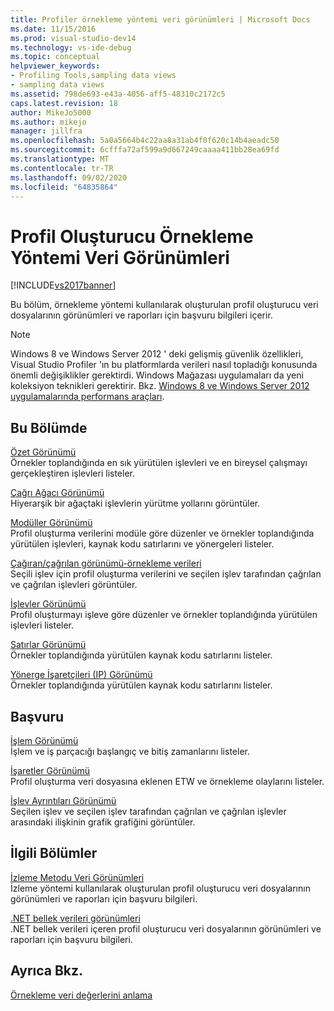 ```yaml
---
title: Profiler örnekleme yöntemi veri görünümleri | Microsoft Docs
ms.date: 11/15/2016
ms.prod: visual-studio-dev14
ms.technology: vs-ide-debug
ms.topic: conceptual
helpviewer_keywords:
- Profiling Tools,sampling data views
- sampling data views
ms.assetid: 798de693-e43a-4056-aff5-48310c2172c5
caps.latest.revision: 18
author: MikeJo5000
ms.author: mikejo
manager: jillfra
ms.openlocfilehash: 5a0a5664b4c22aa8a31ab4f0f620c14b4aeadc50
ms.sourcegitcommit: 6cfffa72af599a9d667249caaaa411bb28ea69fd
ms.translationtype: MT
ms.contentlocale: tr-TR
ms.lasthandoff: 09/02/2020
ms.locfileid: "64835864"
---
```

# <a name="profiler-sampling-method-data-views"></a>Profil Oluşturucu Örnekleme Yöntemi Veri Görünümleri
[!INCLUDE[vs2017banner](../includes/vs2017banner.md)]

Bu bölüm, örnekleme yöntemi kullanılarak oluşturulan profil oluşturucu veri dosyalarının görünümleri ve raporları için başvuru bilgileri içerir.  
  
> [!NOTE]
> Windows 8 ve Windows Server 2012 ' deki gelişmiş güvenlik özellikleri, Visual Studio Profiler 'ın bu platformlarda verileri nasıl topladığı konusunda önemli değişiklikler gerektirdi. Windows Mağazası uygulamaları da yeni koleksiyon teknikleri gerektirir. Bkz. [Windows 8 ve Windows Server 2012 uygulamalarında performans araçları](../profiling/performance-tools-on-windows-8-and-windows-server-2012-applications.md).  
  
## <a name="in-this-section"></a>Bu Bölümde  
 [Özet Görünümü](../profiling/summary-view-sampling-data.md)  
 Örnekler toplandığında en sık yürütülen işlevleri ve en bireysel çalışmayı gerçekleştiren işlevleri listeler.  
  
 [Çağrı Ağacı Görünümü](../profiling/call-tree-view-sampling-data.md)  
 Hiyerarşik bir ağaçtaki işlevlerin yürütme yollarını görüntüler.  
  
 [Modüller Görünümü](../profiling/modules-view-sampling-data.md)  
 Profil oluşturma verilerini modüle göre düzenler ve örnekler toplandığında yürütülen işlevleri, kaynak kodu satırlarını ve yönergeleri listeler.  
  
 [Çağıran/çağrılan görünümü-örnekleme verileri](../profiling/caller-callee-view-sampling-data.md)  
 Seçili işlev için profil oluşturma verilerini ve seçilen işlev tarafından çağrılan ve çağrılan işlevleri görüntüler.  
  
 [İşlevler Görünümü](../profiling/functions-view-sampling-data.md)  
 Profil oluşturmayı işleve göre düzenler ve örnekler toplandığında yürütülen işlevleri listeler.  
  
 [Satırlar Görünümü](../profiling/lines-view-sampling-data.md)  
 Örnekler toplandığında yürütülen kaynak kodu satırlarını listeler.  
  
 [Yönerge İşaretçileri (IP) Görünümü](../profiling/instruction-pointers-ips-view-sampling-data.md)  
 Örnekler toplandığında yürütülen kaynak kodu satırlarını listeler.  
  
## <a name="reference"></a>Başvuru  
 [İşlem Görünümü](../profiling/process-view.md)  
 İşlem ve iş parçacığı başlangıç ve bitiş zamanlarını listeler.  
  
 [İşaretler Görünümü](../profiling/marks-view.md)  
 Profil oluşturma veri dosyasına eklenen ETW ve örnekleme olaylarını listeler.  
  
 [İşlev Ayrıntıları Görünümü](../profiling/function-details-view.md)  
 Seçilen işlev ve seçilen işlev tarafından çağrılan ve çağrılan işlevler arasındaki ilişkinin grafik grafiğini görüntüler.  
  
## <a name="related-sections"></a>İlgili Bölümler  
 [İzleme Metodu Veri Görünümleri](../profiling/instrumentation-method-data-views.md)  
 İzleme yöntemi kullanılarak oluşturulan profil oluşturucu veri dosyalarının görünümleri ve raporları için başvuru bilgileri.  
  
 [.NET bellek verileri görünümleri](../profiling/dotnet-memory-data-views.md)  
 .NET bellek verileri içeren profil oluşturucu veri dosyalarının görünümleri ve raporları için başvuru bilgileri.  
  
## <a name="see-also"></a>Ayrıca Bkz.  
 [Örnekleme veri değerlerini anlama](../profiling/understanding-sampling-data-values.md)
